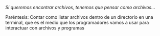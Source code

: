 _Si queremos encontrar archivos, tenemos que pensar como archivos..._

Paréntesis: Contar como listar archivos dentro de un directorio en una terminal, que es el medio que los programadores vamos a usar para interactuar con archivos y programas